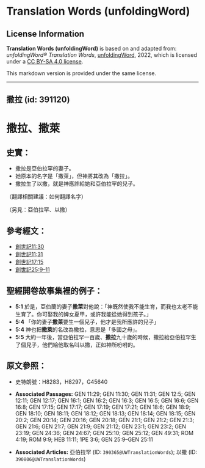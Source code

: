 # Translation Words (unfoldingWord)

## License Information

**Translation Words (unfoldingWord)** is based on and adapted from: _unfoldingWord® Translation Words_, [unfoldingWord](https://unfoldingword.org/utw), 2022, which is licensed under a [CC BY-SA 4.0 license](https://creativecommons.org/licenses/by-sa/4.0/legalcode.en).

This markdown version is provided under the same license.



--------------------------------

## 撒拉 (id: 391120)

撒拉、撒萊
=====

史實：
---

* 撒拉是亞伯拉罕的妻子。
* 她原本的名字是「撒萊」，但神將其改為「撒拉」。
* 撒拉生了以撒，就是神應許給她和亞伯拉罕的兒子。

（翻譯相關建議：如何翻譯名字）

（另見：亞伯拉罕、以撒）

參考經文：
-----

* [創世記11:30](https://ref.ly/Gen11:30)
* [創世記11:31](https://ref.ly/Gen11:31)
* [創世記17:15](https://ref.ly/Gen17:15)
* [創世記25:9–11](https://ref.ly/Gen25:9-Gen25:11)

聖經開卷故事集裡的例子：
------------

* **5:1** 於是，亞伯蘭的妻子**撒萊**對他說：「神既然使我不能生育，而我也太老不能生育了。你可娶我的婢女夏甲，或許我能從她得到孩子。」
* **5:4** 「你的妻子**撒萊**要生一個兒子，他才是我所應許的兒子」
* **5:4** 神也把**撒萊**的名改為撒拉，意思是「多國之母」。
* **5:5** 大約一年後，當亞伯拉罕一百歲、**撒拉**九十歲的時候，撒拉給亞伯拉罕生了個兒子，他們給他取名叫以撒，正如神所吩咐的。

原文參照：
-----

* 史特朗號：H8283，H8297，G45640

* **Associated Passages:** GEN 11:29; GEN 11:30; GEN 11:31; GEN 12:5; GEN 12:11; GEN 12:17; GEN 16:1; GEN 16:2; GEN 16:3; GEN 16:5; GEN 16:6; GEN 16:8; GEN 17:15; GEN 17:17; GEN 17:19; GEN 17:21; GEN 18:6; GEN 18:9; GEN 18:10; GEN 18:11; GEN 18:12; GEN 18:13; GEN 18:14; GEN 18:15; GEN 20:2; GEN 20:14; GEN 20:16; GEN 20:18; GEN 21:1; GEN 21:2; GEN 21:3; GEN 21:6; GEN 21:7; GEN 21:9; GEN 21:12; GEN 23:1; GEN 23:2; GEN 23:19; GEN 24:36; GEN 24:67; GEN 25:10; GEN 25:12; GEN 49:31; ROM 4:19; ROM 9:9; HEB 11:11; 1PE 3:6; GEN 25:9–GEN 25:11
* **Associated Articles:** 亞伯拉罕 (ID: `390365@UWTranslationWords`); 以撒 (ID: `390806@UWTranslationWords`)

